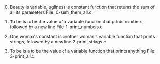 0. Beauty is variable, ugliness is constant
	function that returns the sum of all its parameters
	File: 0-sum_them_all.c

1. To be is to be the value of a variable
	 function that prints numbers, followed by a new line
	 File: 1-print_numbers.c
	
2. One woman's constant is another woman's variable 
	function that prints strings, followed by a new line
	2-print_strings.c

3. To be is a to be the value of a variable
	 function that prints anything
	 File: 3-print_all.c

